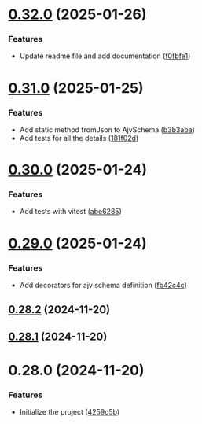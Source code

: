 

# [0.32.0](https://github.com/sirraminyavari/ajv-ts-schema/compare/0.31.0...0.32.0) (2025-01-26)


### Features

* Update readme file and add documentation ([f0fbfe1](https://github.com/sirraminyavari/ajv-ts-schema/commit/f0fbfe15e5dc78a8d6647ef0c780952da64c132e))

# [0.31.0](https://github.com/sirraminyavari/ajv-ts-schema/compare/0.30.0...0.31.0) (2025-01-25)


### Features

* Add static method fromJson to AjvSchema ([b3b3aba](https://github.com/sirraminyavari/ajv-ts-schema/commit/b3b3aba0b349414f22b5b313f7b931cf8cf67fd4))
* Add tests for all the details ([181f02d](https://github.com/sirraminyavari/ajv-ts-schema/commit/181f02ddcc4d3e590996be94e0b8341d2512a543))

# [0.30.0](https://github.com/sirraminyavari/ajv-ts-schema/compare/0.29.0...0.30.0) (2025-01-24)


### Features

* Add tests with vitest ([abe6285](https://github.com/sirraminyavari/ajv-ts-schema/commit/abe628579be5c60d55f5fbb0836027a7459dedbf))

# [0.29.0](https://github.com/sirraminyavari/ajv-ts-schema/compare/0.28.2...0.29.0) (2025-01-24)


### Features

* Add decorators for ajv schema definition ([fb42c4c](https://github.com/sirraminyavari/ajv-ts-schema/commit/fb42c4c98589f3d95b5d32f50579b54a825d3da6))

## [0.28.2](https://github.com/sirraminyavari/ajv-ts-schema/compare/0.28.1...0.28.2) (2024-11-20)

## [0.28.1](https://github.com/sirraminyavari/ajv-ts-schema/compare/0.28.0...0.28.1) (2024-11-20)

# 0.28.0 (2024-11-20)


### Features

* Initialize the project ([4259d5b](https://github.com/sirraminyavari/ajv-ts-schema/commit/4259d5b36b34a7f61647b0e1fbcb7a7845e20abf))
